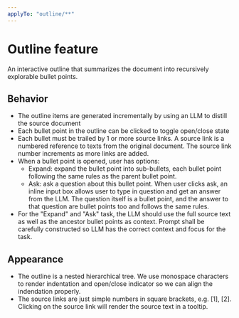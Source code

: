 ```yaml
---
applyTo: "outline/**"
---
```


# Outline feature

An interactive outline that summarizes the document into recursively explorable bullet points.

## Behavior

- The outline items are generated incrementally by using an LLM to distill the source document
- Each bullet point in the outline can be clicked to toggle open/close state
- Each bullet must be trailed by 1 or more source links. A source link is a numbered reference to texts from the original document. The source link number increments as more links are added.
- When a bullet point is opened, user has options:
  - Expand: expand the bullet point into sub-bullets, each bullet point following the same rules as the parent bullet point.
  - Ask: ask a question about this bullet point. When user clicks ask, an inline input box allows user to type in question and get an answer from the LLM. The question itself is a bullet point, and the answer to that question are bullet points too and follows the same rules.
- For the "Expand" and "Ask" task, the LLM should use the full source text as well as the ancestor bullet points as context. Prompt shall be carefully constructed so LLM has the correct context and focus for the task.

## Appearance

- The outline is a nested hierarchical tree. We use monospace characters to render indentation and open/close indicator so we can align the indendation properly.
- The source links are just simple numbers in square brackets, e.g. [1], [2]. Clicking on the source link will render the source text in a tooltip.
